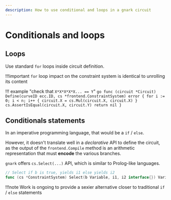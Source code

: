```yaml
---
description: How to use conditional and loops in a gnark circuit
---
```


# Conditionals and loops

## Loops

Use standard `for` loops inside circuit definition. 

!!!important
	`for` loop impact on the constraint system is identical to unrolling its content  

!!! example "check that `X*X*X*X*X... == Y`" 
	```go
	func (circuit *Circuit) Define(curveID ecc.ID, cs *frontend.ConstraintSystem) error {
		for i := 0; i < n; i++ {
			circuit.X = cs.Mul(circuit.X, circuit.X)
		}
		cs.AssertIsEqual(circuit.X, circuit.Y)
		return nil
	}
	```

 

## Conditionals statements

In an imperative programming language, that would be a `if` / `else`. 

However, it doesn't translate well in a *declarative* API to define the circuit, as the output of the `frontend.Compile` method is an arithmetic representation that must **encode** the various branches. 

`gnark` offers `cs.Select(...)` API, which is similar to Prolog-like languages. 

```go
// Select if b is true, yields i1 else yields i2
func (cs *ConstraintSystem) Select(b Variable, i1, i2 interface{}) Variable {
```

!!!note
	Work is ongoing to provide a sexier alternative closer to traditional `if` / `else` statements